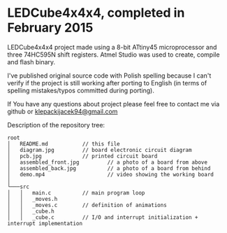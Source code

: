 # LEDCube4x4x4, completed in February 2015
LEDCube4x4x4 project made using a 8-bit ATtiny45 microprocessor and three 74HC595N shift registers.
Atmel Studio was used to create, compile and flash binary.

I've published original source code with Polish spelling because I can't verify if the project is still working after porting to English (in terms of spelling mistakes/typos committed during porting).

If You have any questions about project please feel free to contact me via github or klepackijacek94@gmail.com

Description of the repository tree:
```
root
│   README.md			// this file
│   diagram.jpg			// board electronic circuit diagram
│   pcb.jpg		        // printed circuit board
│   assembled_front.jpg         // a photo of a board from above
│   assembled_back.jpg 	        // a photo of a board from behind
│   demo.mp4                    // video showing the working board
│
└───src
│   │   main.c 			// main program loop
│   │   _moves.h	
│   │   _moves.c		// definition of animations
│   │   _cube.h
│   │   _cube.c			// I/O and interrupt initialization + interrupt implementation
```
